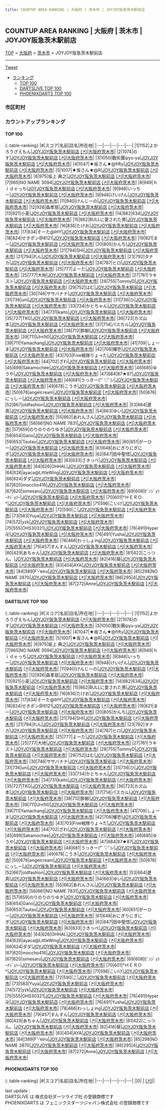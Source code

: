 ```yaml
---
title: COUNTUP AREA RANKING | 大阪府 | 茨木市 | JOYJOY阪急茨木駅前店
---
```

## COUNTUP AREA RANKING | 大阪府 | 茨木市 | JOYJOY阪急茨木駅前店

[TOP](/darts/rank/) > [大阪府](/darts/rank/大阪府/) > [茨木市](/darts/rank/大阪府/茨木市/) > JOYJOY阪急茨木駅前店

___

<a href="https://twitter.com/share?ref_src=twsrc%5Etfw" data-text="COUNTUP AREA RANKING | 大阪府茨木市JOYJOY阪急茨木駅前店" class="twitter-share-button" data-hashtags="DARTSLIVE,PHOENIXDARTS,darts,ダーツ" data-show-count="false">Tweet</a>

* [ランキング](#カウントアップランキング)
    * [TOP 100](#top-100)
    * [DARTSLIVE TOP 100](#dartslive-top-100)
    * [PHOENIXDARTS TOP 100](#phoenixdarts-top-100)

### 市区町村

<ul>

</ul>

### カウントアップランキング

#### TOP 100



{:.table-ranking}
|#|スコア|名前|店名|所在地|
|---|---|---|---|---|
|1|1152|<span class="rank-name-dl">よかろうざえもん</span>|<a href="/darts/rank/shops/f8acbf3528ee1bfcfec1ae84bb28bd87.html">JOYJOY阪急茨木駅前店</a> <a href="https://search.dartslive.com/jp/shop/f8acbf3528ee1bfcfec1ae84bb28bd87">[↗]</a>|<a href="/darts/rank/大阪府/茨木市">大阪府茨木市</a>|
|2|1074|<span class="rank-name-dl">のす</span>|<a href="/darts/rank/shops/f8acbf3528ee1bfcfec1ae84bb28bd87.html">JOYJOY阪急茨木駅前店</a> <a href="https://search.dartslive.com/jp/shop/f8acbf3528ee1bfcfec1ae84bb28bd87">[↗]</a>|<a href="/darts/rank/大阪府/茨木市">大阪府茨木市</a>|
|3|1050|<span class="rank-name-dl">戰矢團ψyu-ya</span>|<a href="/darts/rank/shops/f8acbf3528ee1bfcfec1ae84bb28bd87.html">JOYJOY阪急茨木駅前店</a> <a href="https://search.dartslive.com/jp/shop/f8acbf3528ee1bfcfec1ae84bb28bd87">[↗]</a>|<a href="/darts/rank/大阪府/茨木市">大阪府茨木市</a>|
|4|1047|<span class="rank-name-dl">★坂さん★@fifty</span>|<a href="/darts/rank/shops/f8acbf3528ee1bfcfec1ae84bb28bd87.html">JOYJOY阪急茨木駅前店</a> <a href="https://search.dartslive.com/jp/shop/f8acbf3528ee1bfcfec1ae84bb28bd87">[↗]</a>|<a href="/darts/rank/大阪府/茨木市">大阪府茨木市</a>|
|5|1007|<span class="rank-name-dl">★坂さん★@R</span>|<a href="/darts/rank/shops/f8acbf3528ee1bfcfec1ae84bb28bd87.html">JOYJOY阪急茨木駅前店</a> <a href="https://search.dartslive.com/jp/shop/f8acbf3528ee1bfcfec1ae84bb28bd87">[↗]</a>|<a href="/darts/rank/大阪府/茨木市">大阪府茨木市</a>|
|6|975|<span class="rank-name-dl">坂上 典之</span>|<a href="/darts/rank/shops/f8acbf3528ee1bfcfec1ae84bb28bd87.html">JOYJOY阪急茨木駅前店</a> <a href="https://search.dartslive.com/jp/shop/f8acbf3528ee1bfcfec1ae84bb28bd87">[↗]</a>|<a href="/darts/rank/大阪府/茨木市">大阪府茨木市</a>|
|7|965|<span class="rank-name-dl">NO NAME 3094</span>|<a href="/darts/rank/shops/f8acbf3528ee1bfcfec1ae84bb28bd87.html">JOYJOY阪急茨木駅前店</a> <a href="https://search.dartslive.com/jp/shop/f8acbf3528ee1bfcfec1ae84bb28bd87">[↗]</a>|<a href="/darts/rank/大阪府/茨木市">大阪府茨木市</a>|
|8|949|<span class="rank-name-dl">ｈｉｄｅっち</span>|<a href="/darts/rank/shops/f8acbf3528ee1bfcfec1ae84bb28bd87.html">JOYJOY阪急茨木駅前店</a> <a href="https://search.dartslive.com/jp/shop/f8acbf3528ee1bfcfec1ae84bb28bd87">[↗]</a>|<a href="/darts/rank/大阪府/茨木市">大阪府茨木市</a>|
|9|948|<span class="rank-name-dl">いっちー</span>|<a href="/darts/rank/shops/f8acbf3528ee1bfcfec1ae84bb28bd87.html">JOYJOY阪急茨木駅前店</a> <a href="https://search.dartslive.com/jp/shop/f8acbf3528ee1bfcfec1ae84bb28bd87">[↗]</a>|<a href="/darts/rank/大阪府/茨木市">大阪府茨木市</a>|
|9|948|<span class="rank-name-dl">けいげん</span>|<a href="/darts/rank/shops/f8acbf3528ee1bfcfec1ae84bb28bd87.html">JOYJOY阪急茨木駅前店</a> <a href="https://search.dartslive.com/jp/shop/f8acbf3528ee1bfcfec1ae84bb28bd87">[↗]</a>|<a href="/darts/rank/大阪府/茨木市">大阪府茨木市</a>|
|11|940|<span class="rank-name-dl">けんじーの</span>|<a href="/darts/rank/shops/f8acbf3528ee1bfcfec1ae84bb28bd87.html">JOYJOY阪急茨木駅前店</a> <a href="https://search.dartslive.com/jp/shop/f8acbf3528ee1bfcfec1ae84bb28bd87">[↗]</a>|<a href="/darts/rank/大阪府/茨木市">大阪府茨木市</a>|
|12|926|<span class="rank-name-dl">森孝慈</span>|<a href="/darts/rank/shops/f8acbf3528ee1bfcfec1ae84bb28bd87.html">JOYJOY阪急茨木駅前店</a> <a href="https://search.dartslive.com/jp/shop/f8acbf3528ee1bfcfec1ae84bb28bd87">[↗]</a>|<a href="/darts/rank/大阪府/茨木市">大阪府茨木市</a>|
|13|921|<span class="rank-name-dl">小麦</span>|<a href="/darts/rank/shops/f8acbf3528ee1bfcfec1ae84bb28bd87.html">JOYJOY阪急茨木駅前店</a> <a href="https://search.dartslive.com/jp/shop/f8acbf3528ee1bfcfec1ae84bb28bd87">[↗]</a>|<a href="/darts/rank/大阪府/茨木市">大阪府茨木市</a>|
|14|882|<span class="rank-name-dl">634</span>|<a href="/darts/rank/shops/f8acbf3528ee1bfcfec1ae84bb28bd87.html">JOYJOY阪急茨木駅前店</a> <a href="https://search.dartslive.com/jp/shop/f8acbf3528ee1bfcfec1ae84bb28bd87">[↗]</a>|<a href="/darts/rank/大阪府/茨木市">大阪府茨木市</a>|
|15|862|<span class="rank-name-dl">BULLに愛された男</span>|<a href="/darts/rank/shops/f8acbf3528ee1bfcfec1ae84bb28bd87.html">JOYJOY阪急茨木駅前店</a> <a href="https://search.dartslive.com/jp/shop/f8acbf3528ee1bfcfec1ae84bb28bd87">[↗]</a>|<a href="/darts/rank/大阪府/茨木市">大阪府茨木市</a>|
|16|836|<span class="rank-name-dl">たけお</span>|<a href="/darts/rank/shops/f8acbf3528ee1bfcfec1ae84bb28bd87.html">JOYJOY阪急茨木駅前店</a> <a href="https://search.dartslive.com/jp/shop/f8acbf3528ee1bfcfec1ae84bb28bd87">[↗]</a>|<a href="/darts/rank/大阪府/茨木市">大阪府茨木市</a>|
|17|834|<span class="rank-name-dl">そーた@IHY</span>|<a href="/darts/rank/shops/f8acbf3528ee1bfcfec1ae84bb28bd87.html">JOYJOY阪急茨木駅前店</a> <a href="https://search.dartslive.com/jp/shop/f8acbf3528ee1bfcfec1ae84bb28bd87">[↗]</a>|<a href="/darts/rank/大阪府/茨木市">大阪府茨木市</a>|
|18|824|<span class="rank-name-dl">せきポン@8121</span>|<a href="/darts/rank/shops/f8acbf3528ee1bfcfec1ae84bb28bd87.html">JOYJOY阪急茨木駅前店</a> <a href="https://search.dartslive.com/jp/shop/f8acbf3528ee1bfcfec1ae84bb28bd87">[↗]</a>|<a href="/darts/rank/大阪府/茨木市">大阪府茨木市</a>|
|19|821|<span class="rank-name-dl">まー</span>|<a href="/darts/rank/shops/f8acbf3528ee1bfcfec1ae84bb28bd87.html">JOYJOY阪急茨木駅前店</a> <a href="https://search.dartslive.com/jp/shop/f8acbf3528ee1bfcfec1ae84bb28bd87">[↗]</a>|<a href="/darts/rank/大阪府/茨木市">大阪府茨木市</a>|
|20|805|<span class="rank-name-dl">かんち</span>|<a href="/darts/rank/shops/f8acbf3528ee1bfcfec1ae84bb28bd87.html">JOYJOY阪急茨木駅前店</a> <a href="https://search.dartslive.com/jp/shop/f8acbf3528ee1bfcfec1ae84bb28bd87">[↗]</a>|<a href="/darts/rank/大阪府/茨木市">大阪府茨木市</a>|
|21|794|<span class="rank-name-dl">SHI</span>|<a href="/darts/rank/shops/f8acbf3528ee1bfcfec1ae84bb28bd87.html">JOYJOY阪急茨木駅前店</a> <a href="https://search.dartslive.com/jp/shop/f8acbf3528ee1bfcfec1ae84bb28bd87">[↗]</a>|<a href="/darts/rank/大阪府/茨木市">大阪府茨木市</a>|
|21|794|<span class="rank-name-dl">れん</span>|<a href="/darts/rank/shops/f8acbf3528ee1bfcfec1ae84bb28bd87.html">JOYJOY阪急茨木駅前店</a> <a href="https://search.dartslive.com/jp/shop/f8acbf3528ee1bfcfec1ae84bb28bd87">[↗]</a>|<a href="/darts/rank/大阪府/茨木市">大阪府茨木市</a>|
|23|792|<span class="rank-name-dl">タナカ</span>|<a href="/darts/rank/shops/f8acbf3528ee1bfcfec1ae84bb28bd87.html">JOYJOY阪急茨木駅前店</a> <a href="https://search.dartslive.com/jp/shop/f8acbf3528ee1bfcfec1ae84bb28bd87">[↗]</a>|<a href="/darts/rank/大阪府/茨木市">大阪府茨木市</a>|
|24|787|<span class="rank-name-dl">ヒロ</span>|<a href="/darts/rank/shops/f8acbf3528ee1bfcfec1ae84bb28bd87.html">JOYJOY阪急茨木駅前店</a> <a href="https://search.dartslive.com/jp/shop/f8acbf3528ee1bfcfec1ae84bb28bd87">[↗]</a>|<a href="/darts/rank/大阪府/茨木市">大阪府茨木市</a>|
|25|777|<span class="rank-name-dl">よーた</span>|<a href="/darts/rank/shops/f8acbf3528ee1bfcfec1ae84bb28bd87.html">JOYJOY阪急茨木駅前店</a> <a href="https://search.dartslive.com/jp/shop/f8acbf3528ee1bfcfec1ae84bb28bd87">[↗]</a>|<a href="/darts/rank/大阪府/茨木市">大阪府茨木市</a>|
|25|777|<span class="rank-name-dl">大地</span>|<a href="/darts/rank/shops/f8acbf3528ee1bfcfec1ae84bb28bd87.html">JOYJOY阪急茨木駅前店</a> <a href="https://search.dartslive.com/jp/shop/f8acbf3528ee1bfcfec1ae84bb28bd87">[↗]</a>|<a href="/darts/rank/大阪府/茨木市">大阪府茨木市</a>|
|27|761|<span class="rank-name-dl">ラキスト</span>|<a href="/darts/rank/shops/f8acbf3528ee1bfcfec1ae84bb28bd87.html">JOYJOY阪急茨木駅前店</a> <a href="https://search.dartslive.com/jp/shop/f8acbf3528ee1bfcfec1ae84bb28bd87">[↗]</a>|<a href="/darts/rank/大阪府/茨木市">大阪府茨木市</a>|
|28|755|<span class="rank-name-dl">TommyD</span>|<a href="/darts/rank/shops/f8acbf3528ee1bfcfec1ae84bb28bd87.html">JOYJOY阪急茨木駅前店</a> <a href="https://search.dartslive.com/jp/shop/f8acbf3528ee1bfcfec1ae84bb28bd87">[↗]</a>|<a href="/darts/rank/大阪府/茨木市">大阪府茨木市</a>|
|29|752|<span class="rank-name-dl">はむ</span>|<a href="/darts/rank/shops/f8acbf3528ee1bfcfec1ae84bb28bd87.html">JOYJOY阪急茨木駅前店</a> <a href="https://search.dartslive.com/jp/shop/f8acbf3528ee1bfcfec1ae84bb28bd87">[↗]</a>|<a href="/darts/rank/大阪府/茨木市">大阪府茨木市</a>|
|30|746|<span class="rank-name-dl">ササバナナ</span>|<a href="/darts/rank/shops/f8acbf3528ee1bfcfec1ae84bb28bd87.html">JOYJOY阪急茨木駅前店</a> <a href="https://search.dartslive.com/jp/shop/f8acbf3528ee1bfcfec1ae84bb28bd87">[↗]</a>|<a href="/darts/rank/大阪府/茨木市">大阪府茨木市</a>|
|31|736|<span class="rank-name-dl">uni</span>|<a href="/darts/rank/shops/f8acbf3528ee1bfcfec1ae84bb28bd87.html">JOYJOY阪急茨木駅前店</a> <a href="https://search.dartslive.com/jp/shop/f8acbf3528ee1bfcfec1ae84bb28bd87">[↗]</a>|<a href="/darts/rank/大阪府/茨木市">大阪府茨木市</a>|
|31|736|<span class="rank-name-dl">ひ</span>|<a href="/darts/rank/shops/f8acbf3528ee1bfcfec1ae84bb28bd87.html">JOYJOY阪急茨木駅前店</a> <a href="https://search.dartslive.com/jp/shop/f8acbf3528ee1bfcfec1ae84bb28bd87">[↗]</a>|<a href="/darts/rank/大阪府/茨木市">大阪府茨木市</a>|
|33|734|<span class="rank-name-dl">かとちゃん</span>|<a href="/darts/rank/shops/f8acbf3528ee1bfcfec1ae84bb28bd87.html">JOYJOY阪急茨木駅前店</a> <a href="https://search.dartslive.com/jp/shop/f8acbf3528ee1bfcfec1ae84bb28bd87">[↗]</a>|<a href="/darts/rank/大阪府/茨木市">大阪府茨木市</a>|
|34|731|<span class="rank-name-dl">kaito</span>|<a href="/darts/rank/shops/f8acbf3528ee1bfcfec1ae84bb28bd87.html">JOYJOY阪急茨木駅前店</a> <a href="https://search.dartslive.com/jp/shop/f8acbf3528ee1bfcfec1ae84bb28bd87">[↗]</a>|<a href="/darts/rank/大阪府/茨木市">大阪府茨木市</a>|
|35|727|<span class="rank-name-dl">TKG</span>|<a href="/darts/rank/shops/f8acbf3528ee1bfcfec1ae84bb28bd87.html">JOYJOY阪急茨木駅前店</a> <a href="https://search.dartslive.com/jp/shop/f8acbf3528ee1bfcfec1ae84bb28bd87">[↗]</a>|<a href="/darts/rank/大阪府/茨木市">大阪府茨木市</a>|
|36|723|<span class="rank-name-dl">カズ山本</span>|<a href="/darts/rank/shops/f8acbf3528ee1bfcfec1ae84bb28bd87.html">JOYJOY阪急茨木駅前店</a> <a href="https://search.dartslive.com/jp/shop/f8acbf3528ee1bfcfec1ae84bb28bd87">[↗]</a>|<a href="/darts/rank/大阪府/茨木市">大阪府茨木市</a>|
|37|714|<span class="rank-name-dl">パスカル</span>|<a href="/darts/rank/shops/f8acbf3528ee1bfcfec1ae84bb28bd87.html">JOYJOY阪急茨木駅前店</a> <a href="https://search.dartslive.com/jp/shop/f8acbf3528ee1bfcfec1ae84bb28bd87">[↗]</a>|<a href="/darts/rank/大阪府/茨木市">大阪府茨木市</a>|
|38|712|<span class="rank-name-dl">酔鯨</span>|<a href="/darts/rank/shops/f8acbf3528ee1bfcfec1ae84bb28bd87.html">JOYJOY阪急茨木駅前店</a> <a href="https://search.dartslive.com/jp/shop/f8acbf3528ee1bfcfec1ae84bb28bd87">[↗]</a>|<a href="/darts/rank/大阪府/茨木市">大阪府茨木市</a>|
|39|711|<span class="rank-name-dl">Urn1t0</span>|<a href="/darts/rank/shops/f8acbf3528ee1bfcfec1ae84bb28bd87.html">JOYJOY阪急茨木駅前店</a> <a href="https://search.dartslive.com/jp/shop/f8acbf3528ee1bfcfec1ae84bb28bd87">[↗]</a>|<a href="/darts/rank/大阪府/茨木市">大阪府茨木市</a>|
|39|711|<span class="rank-name-dl">Yamachang</span>|<a href="/darts/rank/shops/f8acbf3528ee1bfcfec1ae84bb28bd87.html">JOYJOY阪急茨木駅前店</a> <a href="https://search.dartslive.com/jp/shop/f8acbf3528ee1bfcfec1ae84bb28bd87">[↗]</a>|<a href="/darts/rank/大阪府/茨木市">大阪府茨木市</a>|
|41|709|<span class="rank-name-dl">しょーま</span>|<a href="/darts/rank/shops/f8acbf3528ee1bfcfec1ae84bb28bd87.html">JOYJOY阪急茨木駅前店</a> <a href="https://search.dartslive.com/jp/shop/f8acbf3528ee1bfcfec1ae84bb28bd87">[↗]</a>|<a href="/darts/rank/大阪府/茨木市">大阪府茨木市</a>|
|42|708|<span class="rank-name-dl">耀壱</span>|<a href="/darts/rank/shops/f8acbf3528ee1bfcfec1ae84bb28bd87.html">JOYJOY阪急茨木駅前店</a> <a href="https://search.dartslive.com/jp/shop/f8acbf3528ee1bfcfec1ae84bb28bd87">[↗]</a>|<a href="/darts/rank/大阪府/茨木市">大阪府茨木市</a>|
|43|703|<span class="rank-name-dl">Five戦隊りょ→た</span>|<a href="/darts/rank/shops/f8acbf3528ee1bfcfec1ae84bb28bd87.html">JOYJOY阪急茨木駅前店</a> <a href="https://search.dartslive.com/jp/shop/f8acbf3528ee1bfcfec1ae84bb28bd87">[↗]</a>|<a href="/darts/rank/大阪府/茨木市">大阪府茨木市</a>|
|44|702|<span class="rank-name-dl">ざわ</span>|<a href="/darts/rank/shops/f8acbf3528ee1bfcfec1ae84bb28bd87.html">JOYJOY阪急茨木駅前店</a> <a href="https://search.dartslive.com/jp/shop/f8acbf3528ee1bfcfec1ae84bb28bd87">[↗]</a>|<a href="/darts/rank/大阪府/茨木市">大阪府茨木市</a>|
|45|699|<span class="rank-name-dl">Sakamochee</span>|<a href="/darts/rank/shops/f8acbf3528ee1bfcfec1ae84bb28bd87.html">JOYJOY阪急茨木駅前店</a> <a href="https://search.dartslive.com/jp/shop/f8acbf3528ee1bfcfec1ae84bb28bd87">[↗]</a>|<a href="/darts/rank/大阪府/茨木市">大阪府茨木市</a>|
|46|685|<span class="rank-name-dl">ゆうや</span>|<a href="/darts/rank/shops/f8acbf3528ee1bfcfec1ae84bb28bd87.html">JOYJOY阪急茨木駅前店</a> <a href="https://search.dartslive.com/jp/shop/f8acbf3528ee1bfcfec1ae84bb28bd87">[↗]</a>|<a href="/darts/rank/大阪府/茨木市">大阪府茨木市</a>|
|47|684|<span class="rank-name-dl">87★87</span>|<a href="/darts/rank/shops/f8acbf3528ee1bfcfec1ae84bb28bd87.html">JOYJOY阪急茨木駅前店</a> <a href="https://search.dartslive.com/jp/shop/f8acbf3528ee1bfcfec1ae84bb28bd87">[↗]</a>|<a href="/darts/rank/大阪府/茨木市">大阪府茨木市</a>|
|48|681|<span class="rank-name-dl">うっきー(*ﾟ▽ﾟ)ﾉ</span>|<a href="/darts/rank/shops/f8acbf3528ee1bfcfec1ae84bb28bd87.html">JOYJOY阪急茨木駅前店</a> <a href="https://search.dartslive.com/jp/shop/f8acbf3528ee1bfcfec1ae84bb28bd87">[↗]</a>|<a href="/darts/rank/大阪府/茨木市">大阪府茨木市</a>|
|49|678|<span class="rank-name-dl">こうき</span>|<a href="/darts/rank/shops/f8acbf3528ee1bfcfec1ae84bb28bd87.html">JOYJOY阪急茨木駅前店</a> <a href="https://search.dartslive.com/jp/shop/f8acbf3528ee1bfcfec1ae84bb28bd87">[↗]</a>|<a href="/darts/rank/大阪府/茨木市">大阪府茨木市</a>|
|50|676|<span class="rank-name-dl">angelcream</span>|<a href="/darts/rank/shops/f8acbf3528ee1bfcfec1ae84bb28bd87.html">JOYJOY阪急茨木駅前店</a> <a href="https://search.dartslive.com/jp/shop/f8acbf3528ee1bfcfec1ae84bb28bd87">[↗]</a>|<a href="/darts/rank/大阪府/茨木市">大阪府茨木市</a>|
|50|676|<span class="rank-name-dl">にっしー</span>|<a href="/darts/rank/shops/f8acbf3528ee1bfcfec1ae84bb28bd87.html">JOYJOY阪急茨木駅前店</a> <a href="https://search.dartslive.com/jp/shop/f8acbf3528ee1bfcfec1ae84bb28bd87">[↗]</a>|<a href="/darts/rank/大阪府/茨木市">大阪府茨木市</a>|
|52|667|<span class="rank-name-dl">oldfashion</span>|<a href="/darts/rank/shops/f8acbf3528ee1bfcfec1ae84bb28bd87.html">JOYJOY阪急茨木駅前店</a> <a href="https://search.dartslive.com/jp/shop/f8acbf3528ee1bfcfec1ae84bb28bd87">[↗]</a>|<a href="/darts/rank/大阪府/茨木市">大阪府茨木市</a>|
|53|664|<span class="rank-name-dl">遼真</span>|<a href="/darts/rank/shops/f8acbf3528ee1bfcfec1ae84bb28bd87.html">JOYJOY阪急茨木駅前店</a> <a href="https://search.dartslive.com/jp/shop/f8acbf3528ee1bfcfec1ae84bb28bd87">[↗]</a>|<a href="/darts/rank/大阪府/茨木市">大阪府茨木市</a>|
|54|663|<span class="rank-name-dl">ゆい</span>|<a href="/darts/rank/shops/f8acbf3528ee1bfcfec1ae84bb28bd87.html">JOYJOY阪急茨木駅前店</a> <a href="https://search.dartslive.com/jp/shop/f8acbf3528ee1bfcfec1ae84bb28bd87">[↗]</a>|<a href="/darts/rank/大阪府/茨木市">大阪府茨木市</a>|
|55|662|<span class="rank-name-dl">あれんさん</span>|<a href="/darts/rank/shops/f8acbf3528ee1bfcfec1ae84bb28bd87.html">JOYJOY阪急茨木駅前店</a> <a href="https://search.dartslive.com/jp/shop/f8acbf3528ee1bfcfec1ae84bb28bd87">[↗]</a>|<a href="/darts/rank/大阪府/茨木市">大阪府茨木市</a>|
|56|661|<span class="rank-name-dl">NO NAME 7831</span>|<a href="/darts/rank/shops/f8acbf3528ee1bfcfec1ae84bb28bd87.html">JOYJOY阪急茨木駅前店</a> <a href="https://search.dartslive.com/jp/shop/f8acbf3528ee1bfcfec1ae84bb28bd87">[↗]</a>|<a href="/darts/rank/大阪府/茨木市">大阪府茨木市</a>|
|57|659|<span class="rank-name-dl">のりのりのりゆき</span>|<a href="/darts/rank/shops/f8acbf3528ee1bfcfec1ae84bb28bd87.html">JOYJOY阪急茨木駅前店</a> <a href="https://search.dartslive.com/jp/shop/f8acbf3528ee1bfcfec1ae84bb28bd87">[↗]</a>|<a href="/darts/rank/大阪府/茨木市">大阪府茨木市</a>|
|58|654|<span class="rank-name-dl">Gano</span>|<a href="/darts/rank/shops/f8acbf3528ee1bfcfec1ae84bb28bd87.html">JOYJOY阪急茨木駅前店</a> <a href="https://search.dartslive.com/jp/shop/f8acbf3528ee1bfcfec1ae84bb28bd87">[↗]</a>|<a href="/darts/rank/大阪府/茨木市">大阪府茨木市</a>|
|59|653|<span class="rank-name-dl">Tautau</span>|<a href="/darts/rank/shops/f8acbf3528ee1bfcfec1ae84bb28bd87.html">JOYJOY阪急茨木駅前店</a> <a href="https://search.dartslive.com/jp/shop/f8acbf3528ee1bfcfec1ae84bb28bd87">[↗]</a>|<a href="/darts/rank/大阪府/茨木市">大阪府茨木市</a>|
|60|651|<span class="rank-name-dl">がーひー</span>|<a href="/darts/rank/shops/f8acbf3528ee1bfcfec1ae84bb28bd87.html">JOYJOY阪急茨木駅前店</a> <a href="https://search.dartslive.com/jp/shop/f8acbf3528ee1bfcfec1ae84bb28bd87">[↗]</a>|<a href="/darts/rank/大阪府/茨木市">大阪府茨木市</a>|
|61|648|<span class="rank-name-dl">おにぎりにぎにぎ</span>|<a href="/darts/rank/shops/f8acbf3528ee1bfcfec1ae84bb28bd87.html">JOYJOY阪急茨木駅前店</a> <a href="https://search.dartslive.com/jp/shop/f8acbf3528ee1bfcfec1ae84bb28bd87">[↗]</a>|<a href="/darts/rank/大阪府/茨木市">大阪府茨木市</a>|
|62|647|<span class="rank-name-dl">田中聖悟</span>|<a href="/darts/rank/shops/f8acbf3528ee1bfcfec1ae84bb28bd87.html">JOYJOY阪急茨木駅前店</a> <a href="https://search.dartslive.com/jp/shop/f8acbf3528ee1bfcfec1ae84bb28bd87">[↗]</a>|<a href="/darts/rank/大阪府/茨木市">大阪府茨木市</a>|
|63|633|<span class="rank-name-dl">さきっぺ</span>|<a href="/darts/rank/shops/f8acbf3528ee1bfcfec1ae84bb28bd87.html">JOYJOY阪急茨木駅前店</a> <a href="https://search.dartslive.com/jp/shop/f8acbf3528ee1bfcfec1ae84bb28bd87">[↗]</a>|<a href="/darts/rank/大阪府/茨木市">大阪府茨木市</a>|
|64|626|<span class="rank-name-dl">OHHAL</span>|<a href="/darts/rank/shops/f8acbf3528ee1bfcfec1ae84bb28bd87.html">JOYJOY阪急茨木駅前店</a> <a href="https://search.dartslive.com/jp/shop/f8acbf3528ee1bfcfec1ae84bb28bd87">[↗]</a>|<a href="/darts/rank/大阪府/茨木市">大阪府茨木市</a>|
|64|626|<span class="rank-name-dl">ayaca@LittleWing</span>|<a href="/darts/rank/shops/f8acbf3528ee1bfcfec1ae84bb28bd87.html">JOYJOY阪急茨木駅前店</a> <a href="https://search.dartslive.com/jp/shop/f8acbf3528ee1bfcfec1ae84bb28bd87">[↗]</a>|<a href="/darts/rank/大阪府/茨木市">大阪府茨木市</a>|
|66|624|<span class="rank-name-dl">ダダ</span>|<a href="/darts/rank/shops/f8acbf3528ee1bfcfec1ae84bb28bd87.html">JOYJOY阪急茨木駅前店</a> <a href="https://search.dartslive.com/jp/shop/f8acbf3528ee1bfcfec1ae84bb28bd87">[↗]</a>|<a href="/darts/rank/大阪府/茨木市">大阪府茨木市</a>|
|67|620|<span class="rank-name-dl">moccho416</span>|<a href="/darts/rank/shops/f8acbf3528ee1bfcfec1ae84bb28bd87.html">JOYJOY阪急茨木駅前店</a> <a href="https://search.dartslive.com/jp/shop/f8acbf3528ee1bfcfec1ae84bb28bd87">[↗]</a>|<a href="/darts/rank/大阪府/茨木市">大阪府茨木市</a>|
|67|620|<span class="rank-name-dl">simesaru</span>|<a href="/darts/rank/shops/f8acbf3528ee1bfcfec1ae84bb28bd87.html">JOYJOY阪急茨木駅前店</a> <a href="https://search.dartslive.com/jp/shop/f8acbf3528ee1bfcfec1ae84bb28bd87">[↗]</a>|<a href="/darts/rank/大阪府/茨木市">大阪府茨木市</a>|
|69|608|<span class="rank-name-dl">ｾﾞﾝｼﾞｮﾘｰﾅｼﾞｮﾘｰ</span>|<a href="/darts/rank/shops/f8acbf3528ee1bfcfec1ae84bb28bd87.html">JOYJOY阪急茨木駅前店</a> <a href="https://search.dartslive.com/jp/shop/f8acbf3528ee1bfcfec1ae84bb28bd87">[↗]</a>|<a href="/darts/rank/大阪府/茨木市">大阪府茨木市</a>|
|70|601|<span class="rank-name-dl">†ＨＥＲＯ†</span>|<a href="/darts/rank/shops/f8acbf3528ee1bfcfec1ae84bb28bd87.html">JOYJOY阪急茨木駅前店</a> <a href="https://search.dartslive.com/jp/shop/f8acbf3528ee1bfcfec1ae84bb28bd87">[↗]</a>|<a href="/darts/rank/大阪府/茨木市">大阪府茨木市</a>|
|71|596|<span class="rank-name-dl">こいけ</span>|<a href="/darts/rank/shops/f8acbf3528ee1bfcfec1ae84bb28bd87.html">JOYJOY阪急茨木駅前店</a> <a href="https://search.dartslive.com/jp/shop/f8acbf3528ee1bfcfec1ae84bb28bd87">[↗]</a>|<a href="/darts/rank/大阪府/茨木市">大阪府茨木市</a>|
|72|590|<span class="rank-name-dl">こ</span>|<a href="/darts/rank/shops/f8acbf3528ee1bfcfec1ae84bb28bd87.html">JOYJOY阪急茨木駅前店</a> <a href="https://search.dartslive.com/jp/shop/f8acbf3528ee1bfcfec1ae84bb28bd87">[↗]</a>|<a href="/darts/rank/大阪府/茨木市">大阪府茨木市</a>|
|73|583|<span class="rank-name-dl">Yuya</span>|<a href="/darts/rank/shops/f8acbf3528ee1bfcfec1ae84bb28bd87.html">JOYJOY阪急茨木駅前店</a> <a href="https://search.dartslive.com/jp/shop/f8acbf3528ee1bfcfec1ae84bb28bd87">[↗]</a>|<a href="/darts/rank/大阪府/茨木市">大阪府茨木市</a>|
|74|572|<span class="rank-name-dl">yzk</span>|<a href="/darts/rank/shops/f8acbf3528ee1bfcfec1ae84bb28bd87.html">JOYJOY阪急茨木駅前店</a> <a href="https://search.dartslive.com/jp/shop/f8acbf3528ee1bfcfec1ae84bb28bd87">[↗]</a>|<a href="/darts/rank/大阪府/茨木市">大阪府茨木市</a>|
|75|555|<span class="rank-name-dl">OHS30321</span>|<a href="/darts/rank/shops/f8acbf3528ee1bfcfec1ae84bb28bd87.html">JOYJOY阪急茨木駅前店</a> <a href="https://search.dartslive.com/jp/shop/f8acbf3528ee1bfcfec1ae84bb28bd87">[↗]</a>|<a href="/darts/rank/大阪府/茨木市">大阪府茨木市</a>|
|76|491|<span class="rank-name-dl">Hyper卍</span>|<a href="/darts/rank/shops/f8acbf3528ee1bfcfec1ae84bb28bd87.html">JOYJOY阪急茨木駅前店</a> <a href="https://search.dartslive.com/jp/shop/f8acbf3528ee1bfcfec1ae84bb28bd87">[↗]</a>|<a href="/darts/rank/大阪府/茨木市">大阪府茨木市</a>|
|76|491|<span class="rank-name-dl">Yusha</span>|<a href="/darts/rank/shops/f8acbf3528ee1bfcfec1ae84bb28bd87.html">JOYJOY阪急茨木駅前店</a> <a href="https://search.dartslive.com/jp/shop/f8acbf3528ee1bfcfec1ae84bb28bd87">[↗]</a>|<a href="/darts/rank/大阪府/茨木市">大阪府茨木市</a>|
|78|466|<span class="rank-name-dl">わっしょing</span>|<a href="/darts/rank/shops/f8acbf3528ee1bfcfec1ae84bb28bd87.html">JOYJOY阪急茨木駅前店</a> <a href="https://search.dartslive.com/jp/shop/f8acbf3528ee1bfcfec1ae84bb28bd87">[↗]</a>|<a href="/darts/rank/大阪府/茨木市">大阪府茨木市</a>|
|79|457|<span class="rank-name-dl">すんすん</span>|<a href="/darts/rank/shops/f8acbf3528ee1bfcfec1ae84bb28bd87.html">JOYJOY阪急茨木駅前店</a> <a href="https://search.dartslive.com/jp/shop/f8acbf3528ee1bfcfec1ae84bb28bd87">[↗]</a>|<a href="/darts/rank/大阪府/茨木市">大阪府茨木市</a>|
|80|429|<span class="rank-name-dl">あちゃん</span>|<a href="/darts/rank/shops/f8acbf3528ee1bfcfec1ae84bb28bd87.html">JOYJOY阪急茨木駅前店</a> <a href="https://search.dartslive.com/jp/shop/f8acbf3528ee1bfcfec1ae84bb28bd87">[↗]</a>|<a href="/darts/rank/大阪府/茨木市">大阪府茨木市</a>|
|81|422|<span class="rank-name-dl">こっつん。</span>|<a href="/darts/rank/shops/f8acbf3528ee1bfcfec1ae84bb28bd87.html">JOYJOY阪急茨木駅前店</a> <a href="https://search.dartslive.com/jp/shop/f8acbf3528ee1bfcfec1ae84bb28bd87">[↗]</a>|<a href="/darts/rank/大阪府/茨木市">大阪府茨木市</a>|
|82|416|<span class="rank-name-dl">葵</span>|<a href="/darts/rank/shops/f8acbf3528ee1bfcfec1ae84bb28bd87.html">JOYJOY阪急茨木駅前店</a> <a href="https://search.dartslive.com/jp/shop/f8acbf3528ee1bfcfec1ae84bb28bd87">[↗]</a>|<a href="/darts/rank/大阪府/茨木市">大阪府茨木市</a>|
|83|404|<span class="rank-name-dl">AYA</span>|<a href="/darts/rank/shops/f8acbf3528ee1bfcfec1ae84bb28bd87.html">JOYJOY阪急茨木駅前店</a> <a href="https://search.dartslive.com/jp/shop/f8acbf3528ee1bfcfec1ae84bb28bd87">[↗]</a>|<a href="/darts/rank/大阪府/茨木市">大阪府茨木市</a>|
|84|389|<span class="rank-name-dl">F’-‘eiru</span>|<a href="/darts/rank/shops/f8acbf3528ee1bfcfec1ae84bb28bd87.html">JOYJOY阪急茨木駅前店</a> <a href="https://search.dartslive.com/jp/shop/f8acbf3528ee1bfcfec1ae84bb28bd87">[↗]</a>|<a href="/darts/rank/大阪府/茨木市">大阪府茨木市</a>|
|85|298|<span class="rank-name-dl">NO NAME 2870</span>|<a href="/darts/rank/shops/f8acbf3528ee1bfcfec1ae84bb28bd87.html">JOYJOY阪急茨木駅前店</a> <a href="https://search.dartslive.com/jp/shop/f8acbf3528ee1bfcfec1ae84bb28bd87">[↗]</a>|<a href="/darts/rank/大阪府/茨木市">大阪府茨木市</a>|
|86|295|<span class="rank-name-dl">4</span>|<a href="/darts/rank/shops/f8acbf3528ee1bfcfec1ae84bb28bd87.html">JOYJOY阪急茨木駅前店</a> <a href="https://search.dartslive.com/jp/shop/f8acbf3528ee1bfcfec1ae84bb28bd87">[↗]</a>|<a href="/darts/rank/大阪府/茨木市">大阪府茨木市</a>|
|87|272|<span class="rank-name-dl">Anne</span>|<a href="/darts/rank/shops/f8acbf3528ee1bfcfec1ae84bb28bd87.html">JOYJOY阪急茨木駅前店</a> <a href="https://search.dartslive.com/jp/shop/f8acbf3528ee1bfcfec1ae84bb28bd87">[↗]</a>|<a href="/darts/rank/大阪府/茨木市">大阪府茨木市</a>|


#### DARTSLIVE TOP 100



{:.table-ranking}
|#|スコア|名前|店名|所在地|
|---|---|---|---|---|
|1|1152|<span class="rank-name-dl">よかろうざえもん</span>|<a href="/darts/rank/shops/f8acbf3528ee1bfcfec1ae84bb28bd87.html">JOYJOY阪急茨木駅前店</a> <a href="https://search.dartslive.com/jp/shop/f8acbf3528ee1bfcfec1ae84bb28bd87">[↗]</a>|<a href="/darts/rank/大阪府/茨木市">大阪府茨木市</a>|
|2|1074|<span class="rank-name-dl">のす</span>|<a href="/darts/rank/shops/f8acbf3528ee1bfcfec1ae84bb28bd87.html">JOYJOY阪急茨木駅前店</a> <a href="https://search.dartslive.com/jp/shop/f8acbf3528ee1bfcfec1ae84bb28bd87">[↗]</a>|<a href="/darts/rank/大阪府/茨木市">大阪府茨木市</a>|
|3|1050|<span class="rank-name-dl">戰矢團ψyu-ya</span>|<a href="/darts/rank/shops/f8acbf3528ee1bfcfec1ae84bb28bd87.html">JOYJOY阪急茨木駅前店</a> <a href="https://search.dartslive.com/jp/shop/f8acbf3528ee1bfcfec1ae84bb28bd87">[↗]</a>|<a href="/darts/rank/大阪府/茨木市">大阪府茨木市</a>|
|4|1047|<span class="rank-name-dl">★坂さん★@fifty</span>|<a href="/darts/rank/shops/f8acbf3528ee1bfcfec1ae84bb28bd87.html">JOYJOY阪急茨木駅前店</a> <a href="https://search.dartslive.com/jp/shop/f8acbf3528ee1bfcfec1ae84bb28bd87">[↗]</a>|<a href="/darts/rank/大阪府/茨木市">大阪府茨木市</a>|
|5|1007|<span class="rank-name-dl">★坂さん★@R</span>|<a href="/darts/rank/shops/f8acbf3528ee1bfcfec1ae84bb28bd87.html">JOYJOY阪急茨木駅前店</a> <a href="https://search.dartslive.com/jp/shop/f8acbf3528ee1bfcfec1ae84bb28bd87">[↗]</a>|<a href="/darts/rank/大阪府/茨木市">大阪府茨木市</a>|
|6|975|<span class="rank-name-dl">坂上 典之</span>|<a href="/darts/rank/shops/f8acbf3528ee1bfcfec1ae84bb28bd87.html">JOYJOY阪急茨木駅前店</a> <a href="https://search.dartslive.com/jp/shop/f8acbf3528ee1bfcfec1ae84bb28bd87">[↗]</a>|<a href="/darts/rank/大阪府/茨木市">大阪府茨木市</a>|
|7|965|<span class="rank-name-dl">NO NAME 3094</span>|<a href="/darts/rank/shops/f8acbf3528ee1bfcfec1ae84bb28bd87.html">JOYJOY阪急茨木駅前店</a> <a href="https://search.dartslive.com/jp/shop/f8acbf3528ee1bfcfec1ae84bb28bd87">[↗]</a>|<a href="/darts/rank/大阪府/茨木市">大阪府茨木市</a>|
|8|949|<span class="rank-name-dl">ｈｉｄｅっち</span>|<a href="/darts/rank/shops/f8acbf3528ee1bfcfec1ae84bb28bd87.html">JOYJOY阪急茨木駅前店</a> <a href="https://search.dartslive.com/jp/shop/f8acbf3528ee1bfcfec1ae84bb28bd87">[↗]</a>|<a href="/darts/rank/大阪府/茨木市">大阪府茨木市</a>|
|9|948|<span class="rank-name-dl">いっちー</span>|<a href="/darts/rank/shops/f8acbf3528ee1bfcfec1ae84bb28bd87.html">JOYJOY阪急茨木駅前店</a> <a href="https://search.dartslive.com/jp/shop/f8acbf3528ee1bfcfec1ae84bb28bd87">[↗]</a>|<a href="/darts/rank/大阪府/茨木市">大阪府茨木市</a>|
|9|948|<span class="rank-name-dl">けいげん</span>|<a href="/darts/rank/shops/f8acbf3528ee1bfcfec1ae84bb28bd87.html">JOYJOY阪急茨木駅前店</a> <a href="https://search.dartslive.com/jp/shop/f8acbf3528ee1bfcfec1ae84bb28bd87">[↗]</a>|<a href="/darts/rank/大阪府/茨木市">大阪府茨木市</a>|
|11|940|<span class="rank-name-dl">けんじーの</span>|<a href="/darts/rank/shops/f8acbf3528ee1bfcfec1ae84bb28bd87.html">JOYJOY阪急茨木駅前店</a> <a href="https://search.dartslive.com/jp/shop/f8acbf3528ee1bfcfec1ae84bb28bd87">[↗]</a>|<a href="/darts/rank/大阪府/茨木市">大阪府茨木市</a>|
|12|926|<span class="rank-name-dl">森孝慈</span>|<a href="/darts/rank/shops/f8acbf3528ee1bfcfec1ae84bb28bd87.html">JOYJOY阪急茨木駅前店</a> <a href="https://search.dartslive.com/jp/shop/f8acbf3528ee1bfcfec1ae84bb28bd87">[↗]</a>|<a href="/darts/rank/大阪府/茨木市">大阪府茨木市</a>|
|13|921|<span class="rank-name-dl">小麦</span>|<a href="/darts/rank/shops/f8acbf3528ee1bfcfec1ae84bb28bd87.html">JOYJOY阪急茨木駅前店</a> <a href="https://search.dartslive.com/jp/shop/f8acbf3528ee1bfcfec1ae84bb28bd87">[↗]</a>|<a href="/darts/rank/大阪府/茨木市">大阪府茨木市</a>|
|14|882|<span class="rank-name-dl">634</span>|<a href="/darts/rank/shops/f8acbf3528ee1bfcfec1ae84bb28bd87.html">JOYJOY阪急茨木駅前店</a> <a href="https://search.dartslive.com/jp/shop/f8acbf3528ee1bfcfec1ae84bb28bd87">[↗]</a>|<a href="/darts/rank/大阪府/茨木市">大阪府茨木市</a>|
|15|862|<span class="rank-name-dl">BULLに愛された男</span>|<a href="/darts/rank/shops/f8acbf3528ee1bfcfec1ae84bb28bd87.html">JOYJOY阪急茨木駅前店</a> <a href="https://search.dartslive.com/jp/shop/f8acbf3528ee1bfcfec1ae84bb28bd87">[↗]</a>|<a href="/darts/rank/大阪府/茨木市">大阪府茨木市</a>|
|16|836|<span class="rank-name-dl">たけお</span>|<a href="/darts/rank/shops/f8acbf3528ee1bfcfec1ae84bb28bd87.html">JOYJOY阪急茨木駅前店</a> <a href="https://search.dartslive.com/jp/shop/f8acbf3528ee1bfcfec1ae84bb28bd87">[↗]</a>|<a href="/darts/rank/大阪府/茨木市">大阪府茨木市</a>|
|17|834|<span class="rank-name-dl">そーた@IHY</span>|<a href="/darts/rank/shops/f8acbf3528ee1bfcfec1ae84bb28bd87.html">JOYJOY阪急茨木駅前店</a> <a href="https://search.dartslive.com/jp/shop/f8acbf3528ee1bfcfec1ae84bb28bd87">[↗]</a>|<a href="/darts/rank/大阪府/茨木市">大阪府茨木市</a>|
|18|824|<span class="rank-name-dl">せきポン@8121</span>|<a href="/darts/rank/shops/f8acbf3528ee1bfcfec1ae84bb28bd87.html">JOYJOY阪急茨木駅前店</a> <a href="https://search.dartslive.com/jp/shop/f8acbf3528ee1bfcfec1ae84bb28bd87">[↗]</a>|<a href="/darts/rank/大阪府/茨木市">大阪府茨木市</a>|
|19|821|<span class="rank-name-dl">まー</span>|<a href="/darts/rank/shops/f8acbf3528ee1bfcfec1ae84bb28bd87.html">JOYJOY阪急茨木駅前店</a> <a href="https://search.dartslive.com/jp/shop/f8acbf3528ee1bfcfec1ae84bb28bd87">[↗]</a>|<a href="/darts/rank/大阪府/茨木市">大阪府茨木市</a>|
|20|805|<span class="rank-name-dl">かんち</span>|<a href="/darts/rank/shops/f8acbf3528ee1bfcfec1ae84bb28bd87.html">JOYJOY阪急茨木駅前店</a> <a href="https://search.dartslive.com/jp/shop/f8acbf3528ee1bfcfec1ae84bb28bd87">[↗]</a>|<a href="/darts/rank/大阪府/茨木市">大阪府茨木市</a>|
|21|794|<span class="rank-name-dl">SHI</span>|<a href="/darts/rank/shops/f8acbf3528ee1bfcfec1ae84bb28bd87.html">JOYJOY阪急茨木駅前店</a> <a href="https://search.dartslive.com/jp/shop/f8acbf3528ee1bfcfec1ae84bb28bd87">[↗]</a>|<a href="/darts/rank/大阪府/茨木市">大阪府茨木市</a>|
|21|794|<span class="rank-name-dl">れん</span>|<a href="/darts/rank/shops/f8acbf3528ee1bfcfec1ae84bb28bd87.html">JOYJOY阪急茨木駅前店</a> <a href="https://search.dartslive.com/jp/shop/f8acbf3528ee1bfcfec1ae84bb28bd87">[↗]</a>|<a href="/darts/rank/大阪府/茨木市">大阪府茨木市</a>|
|23|792|<span class="rank-name-dl">タナカ</span>|<a href="/darts/rank/shops/f8acbf3528ee1bfcfec1ae84bb28bd87.html">JOYJOY阪急茨木駅前店</a> <a href="https://search.dartslive.com/jp/shop/f8acbf3528ee1bfcfec1ae84bb28bd87">[↗]</a>|<a href="/darts/rank/大阪府/茨木市">大阪府茨木市</a>|
|24|787|<span class="rank-name-dl">ヒロ</span>|<a href="/darts/rank/shops/f8acbf3528ee1bfcfec1ae84bb28bd87.html">JOYJOY阪急茨木駅前店</a> <a href="https://search.dartslive.com/jp/shop/f8acbf3528ee1bfcfec1ae84bb28bd87">[↗]</a>|<a href="/darts/rank/大阪府/茨木市">大阪府茨木市</a>|
|25|777|<span class="rank-name-dl">よーた</span>|<a href="/darts/rank/shops/f8acbf3528ee1bfcfec1ae84bb28bd87.html">JOYJOY阪急茨木駅前店</a> <a href="https://search.dartslive.com/jp/shop/f8acbf3528ee1bfcfec1ae84bb28bd87">[↗]</a>|<a href="/darts/rank/大阪府/茨木市">大阪府茨木市</a>|
|25|777|<span class="rank-name-dl">大地</span>|<a href="/darts/rank/shops/f8acbf3528ee1bfcfec1ae84bb28bd87.html">JOYJOY阪急茨木駅前店</a> <a href="https://search.dartslive.com/jp/shop/f8acbf3528ee1bfcfec1ae84bb28bd87">[↗]</a>|<a href="/darts/rank/大阪府/茨木市">大阪府茨木市</a>|
|27|761|<span class="rank-name-dl">ラキスト</span>|<a href="/darts/rank/shops/f8acbf3528ee1bfcfec1ae84bb28bd87.html">JOYJOY阪急茨木駅前店</a> <a href="https://search.dartslive.com/jp/shop/f8acbf3528ee1bfcfec1ae84bb28bd87">[↗]</a>|<a href="/darts/rank/大阪府/茨木市">大阪府茨木市</a>|
|28|755|<span class="rank-name-dl">TommyD</span>|<a href="/darts/rank/shops/f8acbf3528ee1bfcfec1ae84bb28bd87.html">JOYJOY阪急茨木駅前店</a> <a href="https://search.dartslive.com/jp/shop/f8acbf3528ee1bfcfec1ae84bb28bd87">[↗]</a>|<a href="/darts/rank/大阪府/茨木市">大阪府茨木市</a>|
|29|752|<span class="rank-name-dl">はむ</span>|<a href="/darts/rank/shops/f8acbf3528ee1bfcfec1ae84bb28bd87.html">JOYJOY阪急茨木駅前店</a> <a href="https://search.dartslive.com/jp/shop/f8acbf3528ee1bfcfec1ae84bb28bd87">[↗]</a>|<a href="/darts/rank/大阪府/茨木市">大阪府茨木市</a>|
|30|746|<span class="rank-name-dl">ササバナナ</span>|<a href="/darts/rank/shops/f8acbf3528ee1bfcfec1ae84bb28bd87.html">JOYJOY阪急茨木駅前店</a> <a href="https://search.dartslive.com/jp/shop/f8acbf3528ee1bfcfec1ae84bb28bd87">[↗]</a>|<a href="/darts/rank/大阪府/茨木市">大阪府茨木市</a>|
|31|736|<span class="rank-name-dl">uni</span>|<a href="/darts/rank/shops/f8acbf3528ee1bfcfec1ae84bb28bd87.html">JOYJOY阪急茨木駅前店</a> <a href="https://search.dartslive.com/jp/shop/f8acbf3528ee1bfcfec1ae84bb28bd87">[↗]</a>|<a href="/darts/rank/大阪府/茨木市">大阪府茨木市</a>|
|31|736|<span class="rank-name-dl">ひ</span>|<a href="/darts/rank/shops/f8acbf3528ee1bfcfec1ae84bb28bd87.html">JOYJOY阪急茨木駅前店</a> <a href="https://search.dartslive.com/jp/shop/f8acbf3528ee1bfcfec1ae84bb28bd87">[↗]</a>|<a href="/darts/rank/大阪府/茨木市">大阪府茨木市</a>|
|33|734|<span class="rank-name-dl">かとちゃん</span>|<a href="/darts/rank/shops/f8acbf3528ee1bfcfec1ae84bb28bd87.html">JOYJOY阪急茨木駅前店</a> <a href="https://search.dartslive.com/jp/shop/f8acbf3528ee1bfcfec1ae84bb28bd87">[↗]</a>|<a href="/darts/rank/大阪府/茨木市">大阪府茨木市</a>|
|34|731|<span class="rank-name-dl">kaito</span>|<a href="/darts/rank/shops/f8acbf3528ee1bfcfec1ae84bb28bd87.html">JOYJOY阪急茨木駅前店</a> <a href="https://search.dartslive.com/jp/shop/f8acbf3528ee1bfcfec1ae84bb28bd87">[↗]</a>|<a href="/darts/rank/大阪府/茨木市">大阪府茨木市</a>|
|35|727|<span class="rank-name-dl">TKG</span>|<a href="/darts/rank/shops/f8acbf3528ee1bfcfec1ae84bb28bd87.html">JOYJOY阪急茨木駅前店</a> <a href="https://search.dartslive.com/jp/shop/f8acbf3528ee1bfcfec1ae84bb28bd87">[↗]</a>|<a href="/darts/rank/大阪府/茨木市">大阪府茨木市</a>|
|36|723|<span class="rank-name-dl">カズ山本</span>|<a href="/darts/rank/shops/f8acbf3528ee1bfcfec1ae84bb28bd87.html">JOYJOY阪急茨木駅前店</a> <a href="https://search.dartslive.com/jp/shop/f8acbf3528ee1bfcfec1ae84bb28bd87">[↗]</a>|<a href="/darts/rank/大阪府/茨木市">大阪府茨木市</a>|
|37|714|<span class="rank-name-dl">パスカル</span>|<a href="/darts/rank/shops/f8acbf3528ee1bfcfec1ae84bb28bd87.html">JOYJOY阪急茨木駅前店</a> <a href="https://search.dartslive.com/jp/shop/f8acbf3528ee1bfcfec1ae84bb28bd87">[↗]</a>|<a href="/darts/rank/大阪府/茨木市">大阪府茨木市</a>|
|38|712|<span class="rank-name-dl">酔鯨</span>|<a href="/darts/rank/shops/f8acbf3528ee1bfcfec1ae84bb28bd87.html">JOYJOY阪急茨木駅前店</a> <a href="https://search.dartslive.com/jp/shop/f8acbf3528ee1bfcfec1ae84bb28bd87">[↗]</a>|<a href="/darts/rank/大阪府/茨木市">大阪府茨木市</a>|
|39|711|<span class="rank-name-dl">Urn1t0</span>|<a href="/darts/rank/shops/f8acbf3528ee1bfcfec1ae84bb28bd87.html">JOYJOY阪急茨木駅前店</a> <a href="https://search.dartslive.com/jp/shop/f8acbf3528ee1bfcfec1ae84bb28bd87">[↗]</a>|<a href="/darts/rank/大阪府/茨木市">大阪府茨木市</a>|
|39|711|<span class="rank-name-dl">Yamachang</span>|<a href="/darts/rank/shops/f8acbf3528ee1bfcfec1ae84bb28bd87.html">JOYJOY阪急茨木駅前店</a> <a href="https://search.dartslive.com/jp/shop/f8acbf3528ee1bfcfec1ae84bb28bd87">[↗]</a>|<a href="/darts/rank/大阪府/茨木市">大阪府茨木市</a>|
|41|709|<span class="rank-name-dl">しょーま</span>|<a href="/darts/rank/shops/f8acbf3528ee1bfcfec1ae84bb28bd87.html">JOYJOY阪急茨木駅前店</a> <a href="https://search.dartslive.com/jp/shop/f8acbf3528ee1bfcfec1ae84bb28bd87">[↗]</a>|<a href="/darts/rank/大阪府/茨木市">大阪府茨木市</a>|
|42|708|<span class="rank-name-dl">耀壱</span>|<a href="/darts/rank/shops/f8acbf3528ee1bfcfec1ae84bb28bd87.html">JOYJOY阪急茨木駅前店</a> <a href="https://search.dartslive.com/jp/shop/f8acbf3528ee1bfcfec1ae84bb28bd87">[↗]</a>|<a href="/darts/rank/大阪府/茨木市">大阪府茨木市</a>|
|43|703|<span class="rank-name-dl">Five戦隊りょ→た</span>|<a href="/darts/rank/shops/f8acbf3528ee1bfcfec1ae84bb28bd87.html">JOYJOY阪急茨木駅前店</a> <a href="https://search.dartslive.com/jp/shop/f8acbf3528ee1bfcfec1ae84bb28bd87">[↗]</a>|<a href="/darts/rank/大阪府/茨木市">大阪府茨木市</a>|
|44|702|<span class="rank-name-dl">ざわ</span>|<a href="/darts/rank/shops/f8acbf3528ee1bfcfec1ae84bb28bd87.html">JOYJOY阪急茨木駅前店</a> <a href="https://search.dartslive.com/jp/shop/f8acbf3528ee1bfcfec1ae84bb28bd87">[↗]</a>|<a href="/darts/rank/大阪府/茨木市">大阪府茨木市</a>|
|45|699|<span class="rank-name-dl">Sakamochee</span>|<a href="/darts/rank/shops/f8acbf3528ee1bfcfec1ae84bb28bd87.html">JOYJOY阪急茨木駅前店</a> <a href="https://search.dartslive.com/jp/shop/f8acbf3528ee1bfcfec1ae84bb28bd87">[↗]</a>|<a href="/darts/rank/大阪府/茨木市">大阪府茨木市</a>|
|46|685|<span class="rank-name-dl">ゆうや</span>|<a href="/darts/rank/shops/f8acbf3528ee1bfcfec1ae84bb28bd87.html">JOYJOY阪急茨木駅前店</a> <a href="https://search.dartslive.com/jp/shop/f8acbf3528ee1bfcfec1ae84bb28bd87">[↗]</a>|<a href="/darts/rank/大阪府/茨木市">大阪府茨木市</a>|
|47|684|<span class="rank-name-dl">87★87</span>|<a href="/darts/rank/shops/f8acbf3528ee1bfcfec1ae84bb28bd87.html">JOYJOY阪急茨木駅前店</a> <a href="https://search.dartslive.com/jp/shop/f8acbf3528ee1bfcfec1ae84bb28bd87">[↗]</a>|<a href="/darts/rank/大阪府/茨木市">大阪府茨木市</a>|
|48|681|<span class="rank-name-dl">うっきー(*ﾟ▽ﾟ)ﾉ</span>|<a href="/darts/rank/shops/f8acbf3528ee1bfcfec1ae84bb28bd87.html">JOYJOY阪急茨木駅前店</a> <a href="https://search.dartslive.com/jp/shop/f8acbf3528ee1bfcfec1ae84bb28bd87">[↗]</a>|<a href="/darts/rank/大阪府/茨木市">大阪府茨木市</a>|
|49|678|<span class="rank-name-dl">こうき</span>|<a href="/darts/rank/shops/f8acbf3528ee1bfcfec1ae84bb28bd87.html">JOYJOY阪急茨木駅前店</a> <a href="https://search.dartslive.com/jp/shop/f8acbf3528ee1bfcfec1ae84bb28bd87">[↗]</a>|<a href="/darts/rank/大阪府/茨木市">大阪府茨木市</a>|
|50|676|<span class="rank-name-dl">angelcream</span>|<a href="/darts/rank/shops/f8acbf3528ee1bfcfec1ae84bb28bd87.html">JOYJOY阪急茨木駅前店</a> <a href="https://search.dartslive.com/jp/shop/f8acbf3528ee1bfcfec1ae84bb28bd87">[↗]</a>|<a href="/darts/rank/大阪府/茨木市">大阪府茨木市</a>|
|50|676|<span class="rank-name-dl">にっしー</span>|<a href="/darts/rank/shops/f8acbf3528ee1bfcfec1ae84bb28bd87.html">JOYJOY阪急茨木駅前店</a> <a href="https://search.dartslive.com/jp/shop/f8acbf3528ee1bfcfec1ae84bb28bd87">[↗]</a>|<a href="/darts/rank/大阪府/茨木市">大阪府茨木市</a>|
|52|667|<span class="rank-name-dl">oldfashion</span>|<a href="/darts/rank/shops/f8acbf3528ee1bfcfec1ae84bb28bd87.html">JOYJOY阪急茨木駅前店</a> <a href="https://search.dartslive.com/jp/shop/f8acbf3528ee1bfcfec1ae84bb28bd87">[↗]</a>|<a href="/darts/rank/大阪府/茨木市">大阪府茨木市</a>|
|53|664|<span class="rank-name-dl">遼真</span>|<a href="/darts/rank/shops/f8acbf3528ee1bfcfec1ae84bb28bd87.html">JOYJOY阪急茨木駅前店</a> <a href="https://search.dartslive.com/jp/shop/f8acbf3528ee1bfcfec1ae84bb28bd87">[↗]</a>|<a href="/darts/rank/大阪府/茨木市">大阪府茨木市</a>|
|54|663|<span class="rank-name-dl">ゆい</span>|<a href="/darts/rank/shops/f8acbf3528ee1bfcfec1ae84bb28bd87.html">JOYJOY阪急茨木駅前店</a> <a href="https://search.dartslive.com/jp/shop/f8acbf3528ee1bfcfec1ae84bb28bd87">[↗]</a>|<a href="/darts/rank/大阪府/茨木市">大阪府茨木市</a>|
|55|662|<span class="rank-name-dl">あれんさん</span>|<a href="/darts/rank/shops/f8acbf3528ee1bfcfec1ae84bb28bd87.html">JOYJOY阪急茨木駅前店</a> <a href="https://search.dartslive.com/jp/shop/f8acbf3528ee1bfcfec1ae84bb28bd87">[↗]</a>|<a href="/darts/rank/大阪府/茨木市">大阪府茨木市</a>|
|56|661|<span class="rank-name-dl">NO NAME 7831</span>|<a href="/darts/rank/shops/f8acbf3528ee1bfcfec1ae84bb28bd87.html">JOYJOY阪急茨木駅前店</a> <a href="https://search.dartslive.com/jp/shop/f8acbf3528ee1bfcfec1ae84bb28bd87">[↗]</a>|<a href="/darts/rank/大阪府/茨木市">大阪府茨木市</a>|
|57|659|<span class="rank-name-dl">のりのりのりゆき</span>|<a href="/darts/rank/shops/f8acbf3528ee1bfcfec1ae84bb28bd87.html">JOYJOY阪急茨木駅前店</a> <a href="https://search.dartslive.com/jp/shop/f8acbf3528ee1bfcfec1ae84bb28bd87">[↗]</a>|<a href="/darts/rank/大阪府/茨木市">大阪府茨木市</a>|
|58|654|<span class="rank-name-dl">Gano</span>|<a href="/darts/rank/shops/f8acbf3528ee1bfcfec1ae84bb28bd87.html">JOYJOY阪急茨木駅前店</a> <a href="https://search.dartslive.com/jp/shop/f8acbf3528ee1bfcfec1ae84bb28bd87">[↗]</a>|<a href="/darts/rank/大阪府/茨木市">大阪府茨木市</a>|
|59|653|<span class="rank-name-dl">Tautau</span>|<a href="/darts/rank/shops/f8acbf3528ee1bfcfec1ae84bb28bd87.html">JOYJOY阪急茨木駅前店</a> <a href="https://search.dartslive.com/jp/shop/f8acbf3528ee1bfcfec1ae84bb28bd87">[↗]</a>|<a href="/darts/rank/大阪府/茨木市">大阪府茨木市</a>|
|60|651|<span class="rank-name-dl">がーひー</span>|<a href="/darts/rank/shops/f8acbf3528ee1bfcfec1ae84bb28bd87.html">JOYJOY阪急茨木駅前店</a> <a href="https://search.dartslive.com/jp/shop/f8acbf3528ee1bfcfec1ae84bb28bd87">[↗]</a>|<a href="/darts/rank/大阪府/茨木市">大阪府茨木市</a>|
|61|648|<span class="rank-name-dl">おにぎりにぎにぎ</span>|<a href="/darts/rank/shops/f8acbf3528ee1bfcfec1ae84bb28bd87.html">JOYJOY阪急茨木駅前店</a> <a href="https://search.dartslive.com/jp/shop/f8acbf3528ee1bfcfec1ae84bb28bd87">[↗]</a>|<a href="/darts/rank/大阪府/茨木市">大阪府茨木市</a>|
|62|647|<span class="rank-name-dl">田中聖悟</span>|<a href="/darts/rank/shops/f8acbf3528ee1bfcfec1ae84bb28bd87.html">JOYJOY阪急茨木駅前店</a> <a href="https://search.dartslive.com/jp/shop/f8acbf3528ee1bfcfec1ae84bb28bd87">[↗]</a>|<a href="/darts/rank/大阪府/茨木市">大阪府茨木市</a>|
|63|633|<span class="rank-name-dl">さきっぺ</span>|<a href="/darts/rank/shops/f8acbf3528ee1bfcfec1ae84bb28bd87.html">JOYJOY阪急茨木駅前店</a> <a href="https://search.dartslive.com/jp/shop/f8acbf3528ee1bfcfec1ae84bb28bd87">[↗]</a>|<a href="/darts/rank/大阪府/茨木市">大阪府茨木市</a>|
|64|626|<span class="rank-name-dl">OHHAL</span>|<a href="/darts/rank/shops/f8acbf3528ee1bfcfec1ae84bb28bd87.html">JOYJOY阪急茨木駅前店</a> <a href="https://search.dartslive.com/jp/shop/f8acbf3528ee1bfcfec1ae84bb28bd87">[↗]</a>|<a href="/darts/rank/大阪府/茨木市">大阪府茨木市</a>|
|64|626|<span class="rank-name-dl">ayaca@LittleWing</span>|<a href="/darts/rank/shops/f8acbf3528ee1bfcfec1ae84bb28bd87.html">JOYJOY阪急茨木駅前店</a> <a href="https://search.dartslive.com/jp/shop/f8acbf3528ee1bfcfec1ae84bb28bd87">[↗]</a>|<a href="/darts/rank/大阪府/茨木市">大阪府茨木市</a>|
|66|624|<span class="rank-name-dl">ダダ</span>|<a href="/darts/rank/shops/f8acbf3528ee1bfcfec1ae84bb28bd87.html">JOYJOY阪急茨木駅前店</a> <a href="https://search.dartslive.com/jp/shop/f8acbf3528ee1bfcfec1ae84bb28bd87">[↗]</a>|<a href="/darts/rank/大阪府/茨木市">大阪府茨木市</a>|
|67|620|<span class="rank-name-dl">moccho416</span>|<a href="/darts/rank/shops/f8acbf3528ee1bfcfec1ae84bb28bd87.html">JOYJOY阪急茨木駅前店</a> <a href="https://search.dartslive.com/jp/shop/f8acbf3528ee1bfcfec1ae84bb28bd87">[↗]</a>|<a href="/darts/rank/大阪府/茨木市">大阪府茨木市</a>|
|67|620|<span class="rank-name-dl">simesaru</span>|<a href="/darts/rank/shops/f8acbf3528ee1bfcfec1ae84bb28bd87.html">JOYJOY阪急茨木駅前店</a> <a href="https://search.dartslive.com/jp/shop/f8acbf3528ee1bfcfec1ae84bb28bd87">[↗]</a>|<a href="/darts/rank/大阪府/茨木市">大阪府茨木市</a>|
|69|608|<span class="rank-name-dl">ｾﾞﾝｼﾞｮﾘｰﾅｼﾞｮﾘｰ</span>|<a href="/darts/rank/shops/f8acbf3528ee1bfcfec1ae84bb28bd87.html">JOYJOY阪急茨木駅前店</a> <a href="https://search.dartslive.com/jp/shop/f8acbf3528ee1bfcfec1ae84bb28bd87">[↗]</a>|<a href="/darts/rank/大阪府/茨木市">大阪府茨木市</a>|
|70|601|<span class="rank-name-dl">†ＨＥＲＯ†</span>|<a href="/darts/rank/shops/f8acbf3528ee1bfcfec1ae84bb28bd87.html">JOYJOY阪急茨木駅前店</a> <a href="https://search.dartslive.com/jp/shop/f8acbf3528ee1bfcfec1ae84bb28bd87">[↗]</a>|<a href="/darts/rank/大阪府/茨木市">大阪府茨木市</a>|
|71|596|<span class="rank-name-dl">こいけ</span>|<a href="/darts/rank/shops/f8acbf3528ee1bfcfec1ae84bb28bd87.html">JOYJOY阪急茨木駅前店</a> <a href="https://search.dartslive.com/jp/shop/f8acbf3528ee1bfcfec1ae84bb28bd87">[↗]</a>|<a href="/darts/rank/大阪府/茨木市">大阪府茨木市</a>|
|72|590|<span class="rank-name-dl">こ</span>|<a href="/darts/rank/shops/f8acbf3528ee1bfcfec1ae84bb28bd87.html">JOYJOY阪急茨木駅前店</a> <a href="https://search.dartslive.com/jp/shop/f8acbf3528ee1bfcfec1ae84bb28bd87">[↗]</a>|<a href="/darts/rank/大阪府/茨木市">大阪府茨木市</a>|
|73|583|<span class="rank-name-dl">Yuya</span>|<a href="/darts/rank/shops/f8acbf3528ee1bfcfec1ae84bb28bd87.html">JOYJOY阪急茨木駅前店</a> <a href="https://search.dartslive.com/jp/shop/f8acbf3528ee1bfcfec1ae84bb28bd87">[↗]</a>|<a href="/darts/rank/大阪府/茨木市">大阪府茨木市</a>|
|74|572|<span class="rank-name-dl">yzk</span>|<a href="/darts/rank/shops/f8acbf3528ee1bfcfec1ae84bb28bd87.html">JOYJOY阪急茨木駅前店</a> <a href="https://search.dartslive.com/jp/shop/f8acbf3528ee1bfcfec1ae84bb28bd87">[↗]</a>|<a href="/darts/rank/大阪府/茨木市">大阪府茨木市</a>|
|75|555|<span class="rank-name-dl">OHS30321</span>|<a href="/darts/rank/shops/f8acbf3528ee1bfcfec1ae84bb28bd87.html">JOYJOY阪急茨木駅前店</a> <a href="https://search.dartslive.com/jp/shop/f8acbf3528ee1bfcfec1ae84bb28bd87">[↗]</a>|<a href="/darts/rank/大阪府/茨木市">大阪府茨木市</a>|
|76|491|<span class="rank-name-dl">Hyper卍</span>|<a href="/darts/rank/shops/f8acbf3528ee1bfcfec1ae84bb28bd87.html">JOYJOY阪急茨木駅前店</a> <a href="https://search.dartslive.com/jp/shop/f8acbf3528ee1bfcfec1ae84bb28bd87">[↗]</a>|<a href="/darts/rank/大阪府/茨木市">大阪府茨木市</a>|
|76|491|<span class="rank-name-dl">Yusha</span>|<a href="/darts/rank/shops/f8acbf3528ee1bfcfec1ae84bb28bd87.html">JOYJOY阪急茨木駅前店</a> <a href="https://search.dartslive.com/jp/shop/f8acbf3528ee1bfcfec1ae84bb28bd87">[↗]</a>|<a href="/darts/rank/大阪府/茨木市">大阪府茨木市</a>|
|78|466|<span class="rank-name-dl">わっしょing</span>|<a href="/darts/rank/shops/f8acbf3528ee1bfcfec1ae84bb28bd87.html">JOYJOY阪急茨木駅前店</a> <a href="https://search.dartslive.com/jp/shop/f8acbf3528ee1bfcfec1ae84bb28bd87">[↗]</a>|<a href="/darts/rank/大阪府/茨木市">大阪府茨木市</a>|
|79|457|<span class="rank-name-dl">すんすん</span>|<a href="/darts/rank/shops/f8acbf3528ee1bfcfec1ae84bb28bd87.html">JOYJOY阪急茨木駅前店</a> <a href="https://search.dartslive.com/jp/shop/f8acbf3528ee1bfcfec1ae84bb28bd87">[↗]</a>|<a href="/darts/rank/大阪府/茨木市">大阪府茨木市</a>|
|80|429|<span class="rank-name-dl">あちゃん</span>|<a href="/darts/rank/shops/f8acbf3528ee1bfcfec1ae84bb28bd87.html">JOYJOY阪急茨木駅前店</a> <a href="https://search.dartslive.com/jp/shop/f8acbf3528ee1bfcfec1ae84bb28bd87">[↗]</a>|<a href="/darts/rank/大阪府/茨木市">大阪府茨木市</a>|
|81|422|<span class="rank-name-dl">こっつん。</span>|<a href="/darts/rank/shops/f8acbf3528ee1bfcfec1ae84bb28bd87.html">JOYJOY阪急茨木駅前店</a> <a href="https://search.dartslive.com/jp/shop/f8acbf3528ee1bfcfec1ae84bb28bd87">[↗]</a>|<a href="/darts/rank/大阪府/茨木市">大阪府茨木市</a>|
|82|416|<span class="rank-name-dl">葵</span>|<a href="/darts/rank/shops/f8acbf3528ee1bfcfec1ae84bb28bd87.html">JOYJOY阪急茨木駅前店</a> <a href="https://search.dartslive.com/jp/shop/f8acbf3528ee1bfcfec1ae84bb28bd87">[↗]</a>|<a href="/darts/rank/大阪府/茨木市">大阪府茨木市</a>|
|83|404|<span class="rank-name-dl">AYA</span>|<a href="/darts/rank/shops/f8acbf3528ee1bfcfec1ae84bb28bd87.html">JOYJOY阪急茨木駅前店</a> <a href="https://search.dartslive.com/jp/shop/f8acbf3528ee1bfcfec1ae84bb28bd87">[↗]</a>|<a href="/darts/rank/大阪府/茨木市">大阪府茨木市</a>|
|84|389|<span class="rank-name-dl">F’-‘eiru</span>|<a href="/darts/rank/shops/f8acbf3528ee1bfcfec1ae84bb28bd87.html">JOYJOY阪急茨木駅前店</a> <a href="https://search.dartslive.com/jp/shop/f8acbf3528ee1bfcfec1ae84bb28bd87">[↗]</a>|<a href="/darts/rank/大阪府/茨木市">大阪府茨木市</a>|
|85|298|<span class="rank-name-dl">NO NAME 2870</span>|<a href="/darts/rank/shops/f8acbf3528ee1bfcfec1ae84bb28bd87.html">JOYJOY阪急茨木駅前店</a> <a href="https://search.dartslive.com/jp/shop/f8acbf3528ee1bfcfec1ae84bb28bd87">[↗]</a>|<a href="/darts/rank/大阪府/茨木市">大阪府茨木市</a>|
|86|295|<span class="rank-name-dl">4</span>|<a href="/darts/rank/shops/f8acbf3528ee1bfcfec1ae84bb28bd87.html">JOYJOY阪急茨木駅前店</a> <a href="https://search.dartslive.com/jp/shop/f8acbf3528ee1bfcfec1ae84bb28bd87">[↗]</a>|<a href="/darts/rank/大阪府/茨木市">大阪府茨木市</a>|
|87|272|<span class="rank-name-dl">Anne</span>|<a href="/darts/rank/shops/f8acbf3528ee1bfcfec1ae84bb28bd87.html">JOYJOY阪急茨木駅前店</a> <a href="https://search.dartslive.com/jp/shop/f8acbf3528ee1bfcfec1ae84bb28bd87">[↗]</a>|<a href="/darts/rank/大阪府/茨木市">大阪府茨木市</a>|


#### PHOENIXDARTS TOP 100



{:.table-ranking}
|#|スコア|名前|店名|所在地|
|---|---|---|---|---|
||0|<span class="rank-name-dl"> </span>|<a href="/darts/rank/shops/.html"></a> <a href="">[↗]</a>|<a href="/darts/rank//"></a>|


<div class="footer border-top border-gray-light mt-5 pt-3 text-right text-gray">
    last update : <span style="font-weight: italic" id="foot_last_modified"></span><br />
    DARTSLIVE は 株式会社ダーツライブ社 の登録商標です<br />
    PHOENIXDARTS は フェニックスダーツジャパン株式会社 の登録商標です<br />
</div>

<script src="https://cdnjs.cloudflare.com/ajax/libs/jquery.tablesorter/2.31.3/js/jquery.tablesorter.min.js" integrity="sha512-qzgd5cYSZcosqpzpn7zF2ZId8f/8CHmFKZ8j7mU4OUXTNRd5g+ZHBPsgKEwoqxCtdQvExE5LprwwPAgoicguNg==" crossorigin="anonymous" referrerpolicy="no-referrer"></script>
<link rel="stylesheet" href="https://cdnjs.cloudflare.com/ajax/libs/jquery.tablesorter/2.31.3/css/theme.default.min.css" integrity="sha512-wghhOJkjQX0Lh3NSWvNKeZ0ZpNn+SPVXX1Qyc9OCaogADktxrBiBdKGDoqVUOyhStvMBmJQ8ZdMHiR3wuEq8+w==" crossorigin="anonymous" referrerpolicy="no-referrer" />
<script>
$(function() {
    $(".table-ranking").tablesorter({sortList:[[0, 0]]});
    $("#foot_last_modified").text(formatDate(new Date(document.lastModified), 'yyyy-MM-dd HH:mm:ss'));
});
</script>

<script async src="https://platform.twitter.com/widgets.js" charset="utf-8"></script>